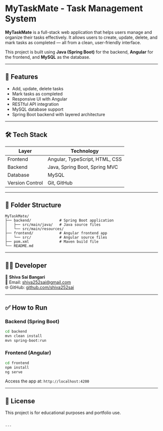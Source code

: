 # MyTaskMate - Task Management System

**MyTaskMate** is a full-stack web application that helps users manage and organize their tasks effectively. It allows users to create, update, delete, and mark tasks as completed — all from a clean, user-friendly interface.

This project is built using **Java (Spring Boot)** for the backend, **Angular** for the frontend, and **MySQL** as the database.

---

## 🚀 Features

- Add, update, delete tasks
- Mark tasks as completed
- Responsive UI with Angular
- RESTful API integration
- MySQL database support
- Spring Boot backend with layered architecture

---

## 🛠 Tech Stack

| Layer       | Technology       |
|-------------|------------------|
| Frontend    | Angular, TypeScript, HTML, CSS |
| Backend     | Java, Spring Boot, Spring MVC |
| Database    | MySQL |
| Version Control | Git, GitHub |

---

## 📂 Folder Structure

```
MyTaskMate/
├── backend/             # Spring Boot application
│   ├── src/main/java/   # Java source files
│   └── src/main/resources/
├── frontend/            # Angular frontend app
│   └── src/             # Angular source files
├── pom.xml              # Maven build file
└── README.md
```

---

## 🧑‍💻 Developer

👤 **Shiva Sai Bangari**  
📧 Email: shiva252sai@gmail.com  
🌐 GitHub: [github.com/shiva252sai](https://github.com/shiva252sai)

---

## ✅ How to Run

### Backend (Spring Boot)
```bash
cd backend
mvn clean install
mvn spring-boot:run
```

### Frontend (Angular)
```bash
cd frontend
npm install
ng serve
```

Access the app at: `http://localhost:4200`

---

## 📌 License

This project is for educational purposes and portfolio use.
```

---


